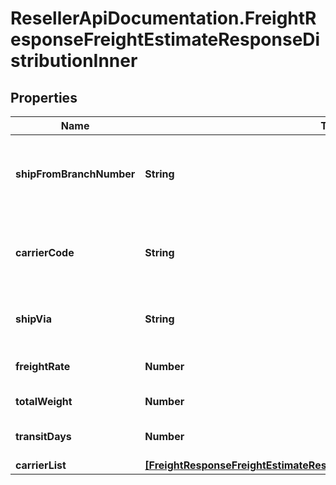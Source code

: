 # ResellerApiDocumentation.FreightResponseFreightEstimateResponseDistributionInner

## Properties

Name | Type | Description | Notes
------------ | ------------- | ------------- | -------------
**shipFromBranchNumber** | **String** | The ID of the warehouse the line item will ship from. | [optional] 
**carrierCode** | **String** | The code for the shipping carrier for the line item. | [optional] 
**shipVia** | **String** | The name of the shipping carrier. | [optional] 
**freightRate** | **Number** | Estimated freight charge. | [optional] 
**totalWeight** | **Number** | Total weight. | [optional] 
**transitDays** | **Number** | Number of transit days. | [optional] 
**carrierList** | [**[FreightResponseFreightEstimateResponseDistributionInnerCarrierListInner]**](FreightResponseFreightEstimateResponseDistributionInnerCarrierListInner.md) |  | [optional] 


